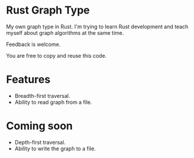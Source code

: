 Rust Graph Type
===============

My own graph type in Rust.
I'm trying to learn Rust development and teach myself about graph algorithms at the same time.

Feedback is welcome.

You are free to copy and reuse this code.

# Features

* Breadth-first traversal.
* Ability to read graph from a file.

# Coming soon

* Depth-first traversal.
* Ability to write the graph to a file.
